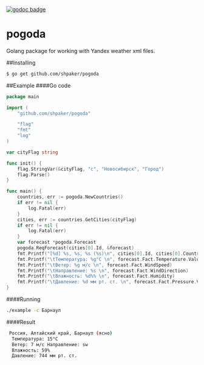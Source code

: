 [![godoc badge](http://godoc.org/github.com/shpaker/pogoda?status.png)](http://godoc.org/github.com/shpaker/pogoda)
# pogoda
Golang package for working with Yandex weather xml files.

##Installing
```bash
$ go get github.com/shpaker/pogoda
```

##Example
####Go code
```go
package main

import (
	"github.com/shpaker/pogoda"

	"flag"
	"fmt"
	"log"
)

var cityFlag string

func init() {
	flag.StringVar(&cityFlag, "c", "Новосибирск", "Город")
	flag.Parse()
}

func main() {
	countries, err := pogoda.NewCountries()
	if err != nil {
		log.Fatal(err)
	}
	cities, err := countries.GetCities(cityFlag)
	if err != nil {
		log.Fatal(err)
	}
	var forecast *pogoda.Forecast
	pogoda.ReqForecast(cities[0].Id, &forecast)
	fmt.Printf("[%d] %s, %s, %s (%s)\n", cities[0].Id, cities[0].Country, cities[0].Part, cities[0].Name, forecast.Fact.WeatherType)
	fmt.Printf("\tТемпература: %g°C \n", forecast.Fact.Temperature.Value)
	fmt.Printf("\tВетер: %g м/с \n", forecast.Fact.WindSpeed)
	fmt.Printf("\tНаправление: %s \n", forecast.Fact.WindDirection)
	fmt.Printf("\tВлажность: %d%% \n", forecast.Fact.Humidity)
	fmt.Printf("\tДавление: %d мм рт. ст. \n", forecast.Fact.Pressure.Value)
}

```
####Running
```bash
./example -c Барнаул
```
####Result
```bash
 Россия, Алтайский край, Барнаул (ясно)
  Температура: 15°C 
  Ветер: 7 м/с Направление: sw 
  Влажность: 59% 
  Давление: 744 мм рт. ст. 

```